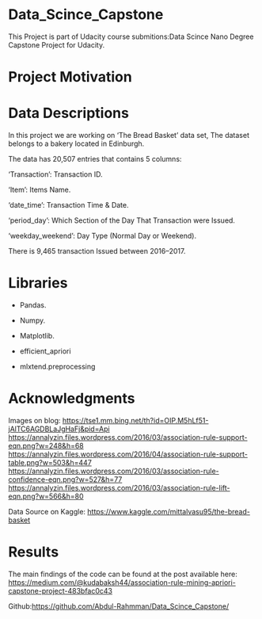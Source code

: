 # Data_Scince_Capstone
This Project is part of Udacity course submitions:Data Scince Nano Degree Capstone Project for Udacity.

# Project Motivation



# Data Descriptions

In this project we are working on ‘The Bread Basket’ data set,
The dataset belongs to a bakery located in Edinburgh.

The data has 20,507 entries that contains 5 columns:

‘Transaction’: Transaction ID.

‘Item’: Items Name.

‘date_time’: Transaction Time & Date.

‘period_day’: Which Section of the Day That Transaction were Issued.

‘weekday_weekend’: Day Type (Normal Day or Weekend).

There is 9,465 transaction Issued between 2016–2017.


# Libraries
* Pandas.

* Numpy.

* Matplotlib.

* efficient_apriori

* mlxtend.preprocessing



# Acknowledgments
Images on blog:
https://tse1.mm.bing.net/th?id=OIP.M5hLf51-jAlTC6AGDBLaJgHaFj&pid=Api
https://annalyzin.files.wordpress.com/2016/03/association-rule-support-eqn.png?w=248&h=68
https://annalyzin.files.wordpress.com/2016/04/association-rule-support-table.png?w=503&h=447
https://annalyzin.files.wordpress.com/2016/03/association-rule-confidence-eqn.png?w=527&h=77
https://annalyzin.files.wordpress.com/2016/03/association-rule-lift-eqn.png?w=566&h=80


Data Source on Kaggle:
https://www.kaggle.com/mittalvasu95/the-bread-basket

# Results

The main findings of the code can be found at the post available here:
https://medium.com/@kudabaksh44/association-rule-mining-apriori-capstone-project-483bfac0c43

Github:https://github.com/Abdul-Rahmman/Data_Scince_Capstone/
